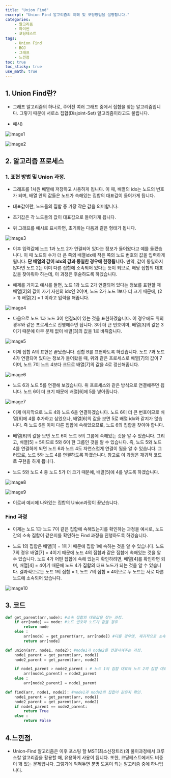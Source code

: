```yaml
---
title: "Union Find"
excerpt: "Union-Find 알고리즘의 이해 및 코딩방법을 설명합니다."
categories:
    - 알고리즘
    - 파이썬
    - 코딩테스트
tags:
    - Union Find
    - BOJ
    - 그래프
    - 느낀점
toc: true
toc_sticky: true
use_math: true
---
```


## 1. Union Find란?
* 그래프 알고리즘의 하나로, 주어진 여러 그래프 중에서 집합을 찾는 알고리즘입니다. 그렇기 때문에 서로소 집합(Disjoint-Set) 알고리즘이라고도 불립니다.

* 예시)

![image1](/assets/images/Union_find_0.jpg)

![image2](/assets/images/Union_find_1.jpg)

## 2. 알고리즘 프로세스
### 1. 표현 방법 및 Union 과정.
* 그래프를 1차원 배열에 저장하고 사용하게 됩니다. 이 때, 배열의 idx는 노드의 번호가 되며, 배열 안의 값들은 노드가 속해있는 집합의 대표값이 들어가게 됩니다.

* 대표값이란, 노드들의 집합 중 가장 작은 값을 의미합니다.

* 초기값은 각 노드들의 값이 대표값으로 들어가게 됩니다.

* 위 그래프를 예시로 표시하면, 초기화는 다음과 같은 형태가 됩니다.

![image3](/assets/images/Union_find_2.jpg)

* 이후 입력값에 노드 1과 노드 2가 연결되어 있다는 정보가 들어왔다고 예를 들겠습니다. 이 때 노드의 수가 더 큰 쪽의 배열idx에 작은 쪽의 노드 번호의 값을 입력하게 됩니다. **단 배열의 값이 idx의 값과 동일한 경우에 한정됩니다.** 만약, 값이 동일하지 않다면 노드 2는 이미 다른 집합에 소속되어 있다는 뜻이 되므로, 해당 집합의 대표값을 찾아줘야 하는데, 이 과정은 후술하도록 하겠습니다.

* 예제를 가지고 예시를 들면, 노드 1과 노드 2가 연결되어 있다는 정보를 표현할 때 배열[2]의 값이 자기 자신의 idx인 2이며, 노드 2가 노드 1보다 더 크기 때문에, (2 > 1) 배열[2] = 1 이라고 입력을 해줍니다.

![image4](/assets/images/Union_find_3.jpg)

* 다음으로 노드 1과 노드 3이 연결되어 있는 것을 표현하겠습니다. 이 경우에도 위의 경우와 같은 프로세스로 진행해주면 됩니다. 3이 더 큰 번호이며, 배열[3]의 값은 3이기 때문에 아무 문제 없이 배열[3]의 값을 1로 바꿔줍니다.

![image5](/assets/images/Union_find_4.jpg)

* 이제 집합 A의 표현은 끝났습니다. 집합 B를 표현하도록 하겠습니다. 노드 7과 노드 4가 연결되어 있다는 정보가 들어왔을 때, 위와 같은 프로세스로 배열[7]의 값이 7이며, 노드 7이 노드 4보다 크므로 배열[7]의 값을 4로 갱신해줍니다.

![image6](/assets/images/Union_find_5.jpg)

* 노드 6과 노드 5를 연결해 보겠습니다. 위 프로세스와 같은 방식으로 연결해주면 됩니다. 노드 6이 더 크기 때문에 배열[6]에 5를 넣어줍니다.

![image7](/assets/images/Union_find_6.jpg)

* 이제 마지막으로 노드 4와 노드 6을 연결하겠습니다. 노드 6이 더 큰 번호이므로 배열[6]에 4를 추가하고 싶었으나, 배열[6]의 값을 보면 5로 배열 idx와 같지가 않습니다. 즉 노드 6은 이미 다른 집합에 속해있으므로, 노드 6의 집합을 찾아야 합니다.

* 배열[6]의 값을 보면 노드 6이 노드 5의 그룹에 속해있는 것을 알 수 있습니다. 그리고, 배열[5] = 5이므로 5와 6이 한 그룹인 것을 알 수 있습니다. 즉, 노드 5와 노드 4를 연결하게 되면 노드 6과 노드 4도 자연스럽게 연결이 됨을 알 수 있습니다. 그러므로, 노드 5와 노드 4를 연결하도록 하겠습니다. 참고로 이 과정은 재귀적 코드로 구현을 하게 됩니다.

* 노드 5와 노드 4 중 노드 5가 더 크기 때문에, 배열[5]에 4를 넣도록 하겠습니다.

![image8](/assets/images/Union_find_7.jpg)

![image9](/assets/images/Union_find_8.jpg)

* 이로써 예시에 나와있는 집합의 Union과정이 끝났습니다.

### Find 과정

* 이제는 노드 1과 노드 7이 같은 집합에 속해있는지를 확인하는 과정을 예시로, 노드 간의 소속 집합이 같은지를 확인하는 Find 과정을 진행하도록 하겠습니다.

* 노드 1의 집합은 배열[1] = 1이기 때문에 집합 1에 속하는 것을 알 수 있습니다. 노드 7의 경우 배열[7] = 4이기 때문에 노드 4의 집합과 같은 집합에 속해있는 것을 알 수 있습니다. 노드 4가 어떤 집합에 속해 있는지 확인하려면, 배열[4]를 확인하면 되며, 배열[4] = 4이기 때문에 노드 4가 집합의 대표 노드가 되는 것을 알 수 있습니다. 결과적으로는 노드 1의 집합 = 1, 노드 7의 집합 = 4이므로 두 노드는 서로 다른 노드에 소속되어 있습니다.

![image10](/assets/images/Union_find_9.jpg)

## 3. 코드
```python
def get_parent(arr,node): #소속 집합의 대표값을 찾는 과정.
    if arr[node] == node: #노드 번호와 노드가 같을 경우
        return node
    else :
        arr[node] = get_parent(arr, arr[node]) #다를 경우엔, 재귀적으로 소속되어 있는 집합의 대표 노드를 찾아냄.
        return arr[node]

def union(arr, node1, node2): #node1과 node2를 연결시켜주는 과정.
    node1_parent = get_parent(arr, node1)
    node2_parent = get_parent(arr, node2)

    if node1_parent > node2_parent : # 노드 1의 집합 대표와 노드 2의 집합 대표의 대소 비교
        arr[node1_parent] = node2_parent
    else :
        arr[node2_parent] = node1_parent

def find(arr, node1, node2): #node1과 node2의 집합이 같은지 확인.
    node1_parent = get_parent(arr, node1)
    node2_parent = get_parent(arr, node2)
    if node1_parent == node2_parent:
        return True
    else :
        return False
```

## 4.느낀점.
* Union-Find 알고리즘은 이후 포스팅 할 MST(최소신장트리)의 풀이과정에서 크루스칼 알고리즘을 활용할 때, 유용하게 사용이 됩니다. 또한, 코딩테스트에서도 비중이 꽤 있는 문제입니다. 그렇기에 익혀두면 분명 도움이 되는 알고리즘 중에 하나입니다.
